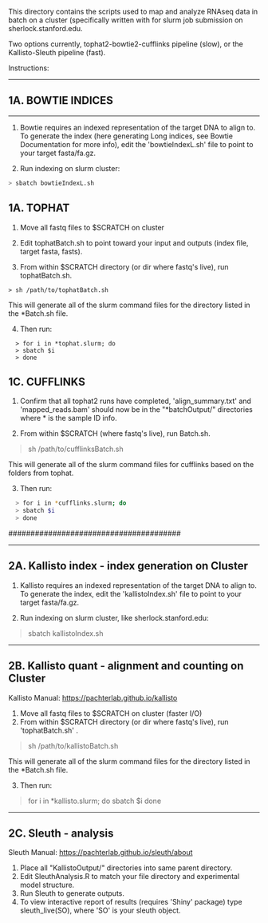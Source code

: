 This directory contains the scripts used to map and analyze RNAseq data in batch on a cluster (specifically written with for slurm job submission on sherlock.stanford.edu. 
 
Two options currently, tophat2-bowtie2-cufflinks pipeline (slow), or the Kallisto-Sleuth pipeline (fast).

Instructions:

---------------------------------------
## 1A. BOWTIE INDICES
---------------------------------------

1. Bowtie requires an indexed representation of the target DNA to align to. To generate the index (here generating Long indices, see Bowtie Documentation for more info), edit the 'bowtieIndexL.sh' file to point to your target fasta/fa.gz.

2. Run indexing on slurm cluster:
``` bash
> sbatch bowtieIndexL.sh
```

## 1A. TOPHAT 

1. Move all fastq files to $SCRATCH on cluster

2. Edit tophatBatch.sh to point toward your input and outputs (index file, target fasta, fasts).

3. From within $SCRATCH directory (or dir where fastq's live), run tophatBatch.sh.
  ```
  > sh /path/to/tophatBatch.sh
  ````

This will generate all of the slurm command files for the directory listed in the *Batch.sh file.

4. Then run:
```
  > for i in *tophat.slurm; do
  > sbatch $i
  > done
```

## 1C. CUFFLINKS

1. Confirm that all tophat2 runs have completed, 'align_summary.txt' and 'mapped_reads.bam' should now be in the "*batchOutput/" directories where * is the sample ID info. 

2. From within $SCRATCH (where fastq's live), run Batch.sh.
  > sh /path/to/cufflinksBatch.sh

This will generate all of the slurm command files for cufflinks based on the folders from tophat.

3. Then run:
``` bash
  > for i in *cufflinks.slurm; do
  > sbatch $i
  > done
```

#######################################

---------------------------------------
2A. Kallisto index - index generation on Cluster
---------------------------------------

1. Kallisto requires an indexed representation of the target DNA to align to. To generate the index, edit the 'kallistoIndex.sh' file to point to your target fasta/fa.gz.

2. Run indexing on slurm cluster, like sherlock.stanford.edu:
  > sbatch kallistoIndex.sh


---------------------------------------
2B. Kallisto quant - alignment and counting on Cluster
---------------------------------------


Kallisto Manual: https://pachterlab.github.io/kallisto

1. Move all fastq files to $SCRATCH on cluster (faster I/O)
2. From within $SCRATCH directory (or dir where fastq's live), run 'tophatBatch.sh' .
  > sh /path/to/kallistoBatch.sh

This will generate all of the slurm command files for the directory listed in the *Batch.sh file.

3. Then run:
  > for i in *kallisto.slurm; do
  > sbatch $i
  > done

  
---------------------------------------
2C. Sleuth - analysis
---------------------------------------
Sleuth Manual: https://pachterlab.github.io/sleuth/about

1. Place all "KallistoOutput/" directories into same parent directory.
2. Edit SleuthAnalysis.R to match your file directory and experimental model structure. 
3. Run Sleuth to generate outputs.
4. To view interactive report of results (requires 'Shiny' package) type sleuth_live(SO), where 'SO' is your sleuth object. 



